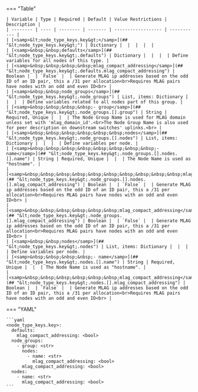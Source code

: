 === "Table"

    | Variable | Type | Required | Default | Value Restrictions | Description |
    | -------- | ---- | -------- | ------- | ------------------ | ----------- |
    | [<samp>&lt;node_type_keys.key&gt;</samp>](## "&lt;node_type_keys.key&gt;") | Dictionary |  |  |  |  |
    | [<samp>&nbsp;&nbsp;defaults</samp>](## "&lt;node_type_keys.key&gt;.defaults") | Dictionary |  |  |  | Define variables for all nodes of this type. |
    | [<samp>&nbsp;&nbsp;&nbsp;&nbsp;mlag_compact_addressing</samp>](## "&lt;node_type_keys.key&gt;.defaults.mlag_compact_addressing") | Boolean |  | `False` |  | Generate MLAG ip addresses based on the odd ID of an ID pair, this a /31 per allocation<br>Requires MLAG pairs have nodes with an odd and even ID<br> |
    | [<samp>&nbsp;&nbsp;node_groups</samp>](## "&lt;node_type_keys.key&gt;.node_groups") | List, items: Dictionary |  |  |  | Define variables related to all nodes part of this group. |
    | [<samp>&nbsp;&nbsp;&nbsp;&nbsp;- group</samp>](## "&lt;node_type_keys.key&gt;.node_groups.[].group") | String | Required, Unique |  |  | The Node Group Name is used for MLAG domain unless set with 'mlag_domain_id'.<br>The Node Group Name is also used for peer description on downstream switches' uplinks.<br> |
    | [<samp>&nbsp;&nbsp;&nbsp;&nbsp;&nbsp;&nbsp;nodes</samp>](## "&lt;node_type_keys.key&gt;.node_groups.[].nodes") | List, items: Dictionary |  |  |  | Define variables per node. |
    | [<samp>&nbsp;&nbsp;&nbsp;&nbsp;&nbsp;&nbsp;&nbsp;&nbsp;- name</samp>](## "&lt;node_type_keys.key&gt;.node_groups.[].nodes.[].name") | String | Required, Unique |  |  | The Node Name is used as "hostname". |
    | [<samp>&nbsp;&nbsp;&nbsp;&nbsp;&nbsp;&nbsp;&nbsp;&nbsp;&nbsp;&nbsp;mlag_compact_addressing</samp>](## "&lt;node_type_keys.key&gt;.node_groups.[].nodes.[].mlag_compact_addressing") | Boolean |  | `False` |  | Generate MLAG ip addresses based on the odd ID of an ID pair, this a /31 per allocation<br>Requires MLAG pairs have nodes with an odd and even ID<br> |
    | [<samp>&nbsp;&nbsp;&nbsp;&nbsp;&nbsp;&nbsp;mlag_compact_addressing</samp>](## "&lt;node_type_keys.key&gt;.node_groups.[].mlag_compact_addressing") | Boolean |  | `False` |  | Generate MLAG ip addresses based on the odd ID of an ID pair, this a /31 per allocation<br>Requires MLAG pairs have nodes with an odd and even ID<br> |
    | [<samp>&nbsp;&nbsp;nodes</samp>](## "&lt;node_type_keys.key&gt;.nodes") | List, items: Dictionary |  |  |  | Define variables per node. |
    | [<samp>&nbsp;&nbsp;&nbsp;&nbsp;- name</samp>](## "&lt;node_type_keys.key&gt;.nodes.[].name") | String | Required, Unique |  |  | The Node Name is used as "hostname". |
    | [<samp>&nbsp;&nbsp;&nbsp;&nbsp;&nbsp;&nbsp;mlag_compact_addressing</samp>](## "&lt;node_type_keys.key&gt;.nodes.[].mlag_compact_addressing") | Boolean |  | `False` |  | Generate MLAG ip addresses based on the odd ID of an ID pair, this a /31 per allocation<br>Requires MLAG pairs have nodes with an odd and even ID<br> |

=== "YAML"

    ```yaml
    <node_type_keys.key>:
      defaults:
        mlag_compact_addressing: <bool>
      node_groups:
        - group: <str>
          nodes:
            - name: <str>
              mlag_compact_addressing: <bool>
          mlag_compact_addressing: <bool>
      nodes:
        - name: <str>
          mlag_compact_addressing: <bool>
    ```
